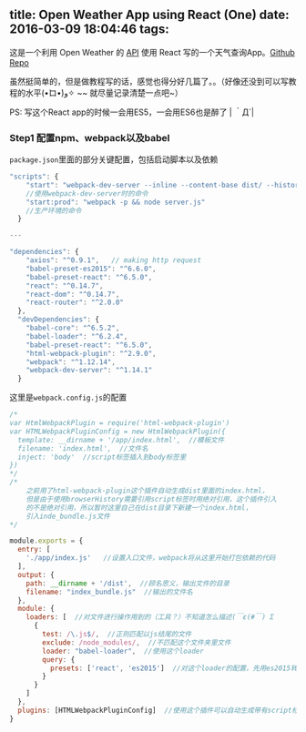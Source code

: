 title: Open Weather App using React (One)
date: 2016-03-09 18:04:46
tags:
---
这是一个利用 Open Weather 的 [API](http://openweathermap.org/api) 使用 React 写的一个天气查询App。[Github Repo](https://github.com/troywith77/react-weather)

虽然挺简单的，但是做教程写的话，感觉也得分好几篇了。。（好像还没到可以写教程的水平(•̀ロ•́)و✧ ~~ 就尽量记录清楚一点吧~）

PS: 写这个React app的时候一会用ES5，一会用ES6也是醉了 | ｀Д´|

### Step1 配置npm、webpack以及babel
`package.json`里面的部分关键配置，包括启动脚本以及依赖
```javascript
"scripts": {
    "start": "webpack-dev-server --inline --content-base dist/ --history-api-fallback",
    //使用webpack-dev-server时的命令
    "start:prod": "webpack -p && node server.js"
    //生产环境的命令
  }

---

"dependencies": {
    "axios": "^0.9.1",   // making http request
    "babel-preset-es2015": "^6.6.0",
    "babel-preset-react": "^6.5.0",
    "react": "^0.14.7",
    "react-dom": "^0.14.7",
    "react-router": "^2.0.0"
  },
  "devDependencies": {
    "babel-core": "^6.5.2",
    "babel-loader": "^6.2.4",
    "babel-preset-react": "^6.5.0",
    "html-webpack-plugin": "^2.9.0",
    "webpack": "^1.12.14",
    "webpack-dev-server": "^1.14.1"
  }
```
<!--more-->
这里是`webpack.config.js`的配置
```javascript
/*
var HtmlWebpackPlugin = require('html-webpack-plugin')
var HTMLWebpackPluginConfig = new HtmlWebpackPlugin({
  template: __dirname + '/app/index.html',  //模板文件
  filename: 'index.html',  //文件名
  inject: 'body'  //script标签插入到body标签里
})
*/
/*
    之前用了html-webpack-plugin这个插件自动生成dist里面的index.html，
    但是由于使用browserHistory需要引用script标签时用绝对引用，这个插件引入
    的不是绝对引用，所以暂时这里自己在dist目录下新建一个index.html，
    引入inde_bundle.js文件
*/

module.exports = {
  entry: [
    './app/index.js'   //设置入口文件，webpack将从这里开始打包依赖的代码
  ],
  output: {
    path: __dirname + '/dist',  //顾名思义，输出文件的目录
    filename: "index_bundle.js"  //输出的文件名
  },
  module: {
    loaders: [  //对文件进行操作用到的（工具？）不知道怎么描述(￣ε(#￣) Σ
      {
        test: /\.js$/,  //正则匹配以js结尾的文件
        exclude: /node_modules/,  //不匹配这个文件夹里文件
        loader: "babel-loader",  //使用这个loader
        query: {
          presets: ['react', 'es2015']  //对这个loader的配置，先用es2015转换一下再用react的语法转换
        }
      }
    ]
  },
  plugins: [HTMLWebpackPluginConfig]  //使用这个插件可以自动生成带有script标签的html文件，配置在顶上
}
```

